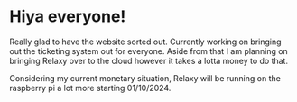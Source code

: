 # Hiya everyone!
Really glad to have the website sorted out.
Currently working on bringing out the ticketing system out for everyone.
Aside from that I am planning on bringing Relaxy over to the cloud however it takes a lotta money to do that.

Considering my current monetary situation, Relaxy will be running on the raspberry pi a lot more starting 01/10/2024.